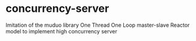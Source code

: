 # concurrency-server
Imitation of the muduo library One Thread One Loop master-slave Reactor model to implement high concurrency server
